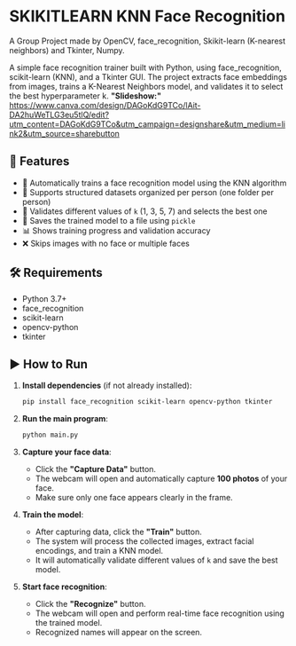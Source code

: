 # SKIKITLEARN KNN Face Recognition
A Group Project made by OpenCV, face_recognition, Skikit-learn (K-nearest neighbors) and Tkinter, Numpy.

A simple face recognition trainer built with Python, using face_recognition, scikit-learn (KNN), and a Tkinter GUI. The project extracts face embeddings from images, trains a K-Nearest Neighbors model, and validates it to select the best hyperparameter k.
**"Slideshow:"** https://www.canva.com/design/DAGoKdG9TCo/lAit-DA2huWeTLG3eu5tlQ/edit?utm_content=DAGoKdG9TCo&utm_campaign=designshare&utm_medium=link2&utm_source=sharebutton
## 🚀 Features

- 🧠 Automatically trains a face recognition model using the KNN algorithm  
- 📁 Supports structured datasets organized per person (one folder per person)  
- 🎯 Validates different values of `k` (1, 3, 5, 7) and selects the best one  
- 💾 Saves the trained model to a file using `pickle`  
- 📊 Shows training progress and validation accuracy  
- ❌ Skips images with no face or multiple faces

## 🛠️ Requirements

- Python 3.7+
- face_recognition
- scikit-learn
- opencv-python
- tkinter

## ▶️ How to Run

1. **Install dependencies** (if not already installed):

    ```bash
    pip install face_recognition scikit-learn opencv-python tkinter
    ```

2. **Run the main program**:

    ```bash
    python main.py
    ```

3. **Capture your face data**:
   - Click the **"Capture Data"** button.
   - The webcam will open and automatically capture **100 photos** of your face.
   - Make sure only one face appears clearly in the frame.

4. **Train the model**:
   - After capturing data, click the **"Train"** button.
   - The system will process the collected images, extract facial encodings, and train a KNN model.
   - It will automatically validate different values of `k` and save the best model.

5. **Start face recognition**:
   - Click the **"Recognize"** button.
   - The webcam will open and perform real-time face recognition using the trained model.
   - Recognized names will appear on the screen.

